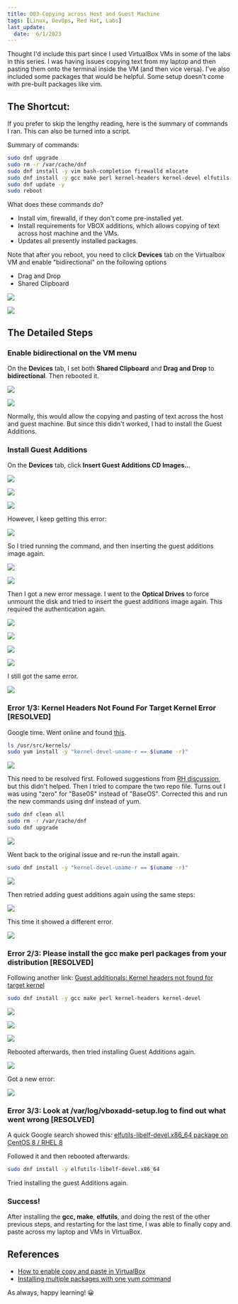 ```yaml
---
title: 003-Copying across Host and Guest Machine
tags: [Linux, DevOps, Red Hat, Labs]
last_update:
  date:  6/1/2023
---
```



Thought I'd include this part since I used VirtualBox VMs in some of the labs in this series. I was having issues copying text from my laptop and then pasting them onto the terminal inside the VM (and then vice versa). I've also included some packages that would be helpful. Some setup doesn't come with pre-built packages like vim.

## The Shortcut:

If you prefer to skip the lengthy reading, here is the summary of commands I ran. This can also be turned into a script. 

Summary of commands:

```bash
sudo dnf upgrade
sudo rm -r /var/cache/dnf
sudo dnf install -y vim bash-completion firewalld mlocate
sudo dnf install -y gcc make perl kernel-headers kernel-devel elfutils-libelf-devel.x86_64
sudo dnf update -y
sudo reboot
```

What does these commands do?

- Install vim, firewalld, if they don't come pre-installed yet.
- Install requirements for VBOX additions, which allows copying of text across host machine and the VMs.
- Updates all presently installed packages.

Note that after you reboot, you need to click **Devices** tab on the Virtualbox VM and enable "bidirectional" on the following options

- Drag and Drop
- Shared Clipboard


<div class="img-center"> 

![](/img/docs/vbox-bidir.png)

</div>


<div class="img-center"> 

![](/img/docs/vbox-bidir-2.png)

</div>


## The Detailed Steps


### Enable bidirectional on the VM menu

On the **Devices** tab, I set both **Shared Clipboard** and **Drag and Drop** to **bidirectional**. Then rebooted it.


<div class="img-center"> 

![](/img/docs/vbox-bidir.png)

</div>


<div class="img-center"> 

![](/img/docs/vbox-bidir-2.png)

</div>

Normally, this would allow the copying and pasting of text across the host and guest machine. But since this didn't worked, I had to install the Guest Additions.

### Install Guest Additions

On the **Devices** tab, click **Insert Guest Additions CD Images..**.


<div class="img-center"> 

![](/img/docs/vbox1.png)

</div>

<div class="img-center"> 

![](/img/docs/vbox2.png)

</div>

<div class="img-center"> 

![](/img/docs/vbox3.png)

</div>

However, I keep getting this error:

<div class="img-center"> 

![](/img/docs/vbox4.png)

</div>

So I tried running the command, and then inserting the guest additions image again.

<div class="img-center"> 

![](/img/docs/vbox5.png)

</div>

<div class="img-center"> 

![](/img/docs/vbox1.png)

</div>

Then I got a new error message. I went to the **Optical Drives** to force unmount the disk and tried to insert the guest additions image again. This required the authentication again.

<div class="img-center"> 

![](/img/docs/vbox6.png)

</div>

<div class="img-center"> 

![](/img/docs/vbox7.png)

</div>

<div class="img-center"> 

![](/img/docs/vbox8.png)

</div>

<div class="img-center"> 

![](/img/docs/vbox1.png)

</div>

I still got the same error.


<div class="img-center"> 

![](/img/docs/vbox9.png)

</div>


### Error 1/3: Kernel Headers Not Found For Target Kernel Error [RESOLVED]

Google time. Went online and found [this](https://www.dev2qa.com/how-to-resolve-virtualbox-guest-additions-kernel-headers-not-found-for-target-kernel-error/).

```bash
ls /usr/src/kernels/
sudo yum install -y "kernel-devel-uname-r == $(uname -r)"
```


<div class="img-center"> 

![](/img/docs/sv-error-1.png)

</div>

This need to be resolved first. Followed suggestions from [RH discussion](https://access.redhat.com/discussions/4656371), but this didn't helped.
Then I tried to compare the two repo file. Turns out I was using "zero" for "Base0S" instead of "BaseOS". Corrected this and run the new commands using dnf instead of yum.

```bash
sudo dnf clean all
sudo rm -r /var/cache/dnf
sudo dnf upgrade
```


<div class="img-center"> 

![](/img/docs/sv-error-2.png)

</div>

Went back to the original issue and re-run the install again.

```bash
sudo dnf install -y "kernel-devel-uname-r == $(uname -r)"
```


<div class="img-center"> 

![](/img/docs/sv-kernelerror-1.png)

</div>

Then retried adding guest additions again using the same steps:


<div class="img-center"> 

![](/img/docs/vbox1.png)

</div>

This time it showed a different error.


<div class="img-center"> 

![](/img/docs/vboxadd-2.png)

</div>

### Error 2/3: Please install the gcc make perl packages from your distribution [RESOLVED] 

Following another link: [Guest additionals: Kernel headers not found for target kernel](https://superuser.com/questions/1532590/guest-additionals-kernel-headers-not-found-for-target-kernel)

```bash
sudo dnf install -y gcc make perl kernel-headers kernel-devel
```


<div class="img-center"> 

![](/img/docs/vboxadd-gcc.png)

</div>

<div class="img-center"> 

![](/img/docs/vboxadd-gcc-make.png)

</div>

<div class="img-center"> 

![](/img/docs/vboxadd-gcc-make-2.png)

</div>

Rebooted afterwards, then tried installing Guest Additions again.


<div class="img-center"> 

![](/img/docs/vbox1.png)

</div>


Got a new error:


<div class="img-center"> 

![](/img/docs/vboxadd-new-1.png)

</div>


### Error 3/3: Look at /var/log/vboxadd-setup.log to find out what went wrong [RESOLVED]

A quick Google search showed this: [elfutils-libelf-devel.x86_64 package on CentOS 8 / RHEL 8](https://linux-packages.com/centos-8/package/elfutils-libelf-develx86-64)

Followed it and then rebooted afterwards.

```bash
sudo dnf install -y elfutils-libelf-devel.x86_64
```

Tried installing the guest Additions again.


### Success!

After installing the **gcc, make**, **elfutils**, and doing the rest of the other previous steps, and restarting for the last time, I was able to finally copy and paste across my laptop and VMs in VIrtuaBox.




## References

- [How to enable copy and paste in VirtualBox](https://www.techrepublic.com/article/how-to-enable-copy-and-paste-in-virtualbox/)
- [Installing multiple packages with one yum command](https://unix.stackexchange.com/questions/7638/installing-multiple-packages-with-one-yum-command)


As always, happy learning! 😀
